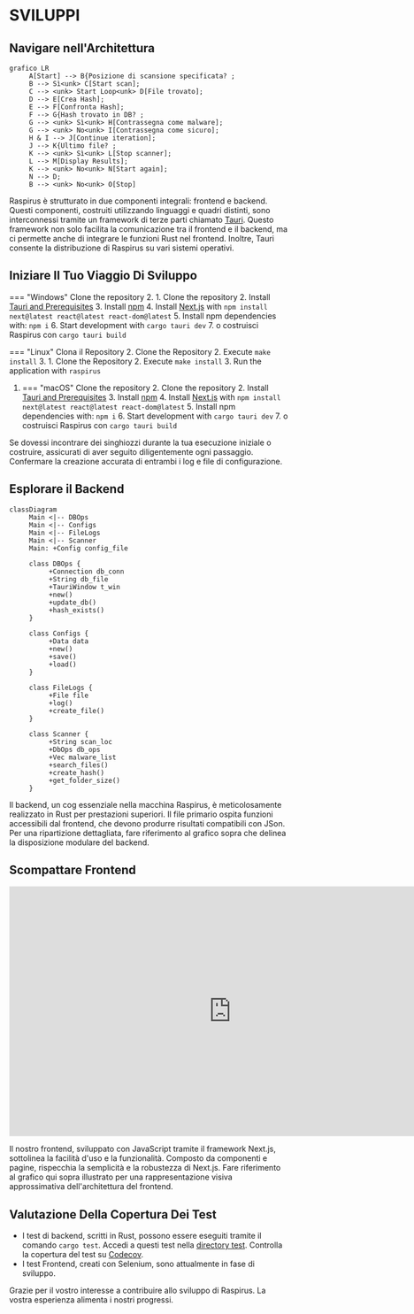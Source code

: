 # SVILUPPI

## Navigare nell'Architettura

```mermaid
grafico LR
     A[Start] --> B{Posizione di scansione specificata? ;
     B --> Sì<unk> C[Start scan];
     C --> <unk> Start Loop<unk> D[File trovato];
     D --> E[Crea Hash];
     E --> F[Confronta Hash];
     F --> G{Hash trovato in DB? ;
     G --> <unk> Sì<unk> H[Contrassegna come malware];
     G --> <unk> No<unk> I[Contrassegna come sicuro];
     H & I --> J[Continue iteration];
     J --> K{Ultimo file? ;
     K --> <unk> Sì<unk> L[Stop scanner];
     L --> M[Display Results];
     K --> <unk> No<unk> N[Start again];
     N --> D;
     B --> <unk> No<unk> O[Stop]
```

Raspirus è strutturato in due componenti integrali: frontend e backend. Questi componenti, costruiti utilizzando linguaggi e quadri distinti, sono interconnessi tramite un framework di terze parti chiamato [Tauri](https://tauri.app/). Questo framework non solo facilita la comunicazione tra il frontend e il backend, ma ci permette anche di integrare le funzioni Rust nel frontend. Inoltre, Tauri consente la distribuzione di Raspirus su vari sistemi operativi.

## Iniziare Il Tuo Viaggio Di Sviluppo

\=== "Windows" Clone the repository
2\. 1. Clone the repository
2\. Install [Tauri and Prerequisites](https://tauri.app/v1/guides/getting-started/prerequisites#setting-up-windows)
3\. Install [npm](https://nodejs.org/en/download)
4\. Install [Next.js](https://nextjs.org/docs/getting-started/installation#manual-installation) with `npm install next@latest react@latest react-dom@latest`
5\. Install npm dependencies with: `npm i`
6\. Start development with `cargo tauri dev`
7\. o costruisci Raspirus con `cargo tauri build`

\=== "Linux" Clona il Repository
2\. Clone the Repository
2\. Execute `make install`
3\.  1. Clone the Repository
2\. Execute `make install`
3\. Run the application with `raspirus`

1. \=== "macOS" Clone the repository
   2\. Clone the repository
   2\. Install [Tauri and Prerequisites](https://tauri.app/v1/guides/getting-started/prerequisites/#setting-up-macos)
   3\. Install [npm](https://nodejs.org/en/download)
   4\. Install [Next.js](https://nextjs.org/docs/getting-started/installation#manual-installation) with `npm install next@latest react@latest react-dom@latest`
   5\. Install npm dependencies with: `npm i`
   6\. Start development with `cargo tauri dev`
   7\. o costruisci Raspirus con `cargo tauri build`

Se dovessi incontrare dei singhiozzi durante la tua esecuzione iniziale o costruire, assicurati di aver seguito diligentemente ogni passaggio. Confermare la creazione accurata di entrambi i log e file di configurazione.

## Esplorare il Backend

```mermaid
classDiagram
     Main <|-- DBOps
     Main <|-- Configs
     Main <|-- FileLogs
     Main <|-- Scanner
     Main: +Config config_file

     class DBOps {
          +Connection db_conn
          +String db_file
          +TauriWindow t_win
          +new()
          +update_db()
          +hash_exists()
     }

     class Configs {
          +Data data
          +new()
          +save()
          +load()
     }

     class FileLogs {
          +File file
          +log()
          +create_file()
     }

     class Scanner {
          +String scan_loc
          +DbOps db_ops
          +Vec malware_list
          +search_files()
          +create_hash()
          +get_folder_size()
     }
```

Il backend, un cog essenziale nella macchina Raspirus, è meticolosamente realizzato in Rust per prestazioni superiori. Il file primario ospita funzioni accessibili dal frontend, che devono produrre risultati compatibili con JSon. Per una ripartizione dettagliata, fare riferimento al grafico sopra che delinea la disposizione modulare del backend.

## Scompattare Frontend

<iframe title="The original Raspirus project on Figma" style="border: 1px solid rgba(0, 0, 0, 0.1);" width="800" height="450" src="https://www.figma.com/embed?embed_host=share&url=https%3A%2F%2Fwww.figma.com%2Ffile%2FpkgpwieNbhYiOi4Gz6Uyt6%2FRaspirus%3Fnode-id%3D0%253A1%26t%3DGr4YG3Ynv24YVlz2-1" allowfullscreen></iframe> 

Il nostro frontend, sviluppato con JavaScript tramite il framework Next.js, sottolinea la facilità d'uso e la funzionalità. Composto da componenti e pagine, rispecchia la semplicità e la robustezza di Next.js. Fare riferimento al grafico qui sopra illustrato per una rappresentazione visiva approssimativa dell'architettura del frontend.

## Valutazione Della Copertura Dei Test

- I test di backend, scritti in Rust, possono essere eseguiti tramite il comando `cargo test`. Accedi a questi test nella [directory test](https://github.com/Raspirus/Raspirus/tree/main/src-tauri%2Fsrc%2Ftest). Controlla la copertura del test su [Codecov](https://app.codecov.io/gh/Raspirus/Raspirus).
- I test Frontend, creati con Selenium, sono attualmente in fase di sviluppo.

Grazie per il vostro interesse a contribuire allo sviluppo di Raspirus. La vostra esperienza alimenta i nostri progressi.
